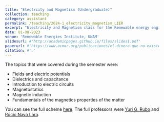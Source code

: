 ```yaml
---
title: "Electrcity and Magnetism (Undergraduate)"
collection: teaching
category: assistant
permalink: /teaching/2024-1_electricity_magnetism_LIER
excerpt: "Electricity and Magnetism class for the Renewable energy engineering bachelor (semester 2024-1)"
date: 01-08-2023
venue: 'Renewable Energies Institute, UNAM'
slidesurl: #'http://academicpages.github.io/files/slides1.pdf'
paperurl: #'https://www.acmor.org/publicaciones/el-dinero-que-no-existe-criptomonedas-y-energ-as-renovables'
citation: #'.'
---
```


The topics that were covered during the semester were:
- Fields and electric potentials
- Dielectrics and capacitance
- Introduction to electric circuits
- Magnetostatics
- Magnetic induction
- Fundamentals of the magnetics properties of the matter

You can see the full scheme [here](https://drive.google.com/file/d/0B_xgFQCM1I_VM2g3dDFsc2Zpdnc/view?resourcekey=0-I73oTpwETRipX-SdxauNFg). The full professors were [Yuri G. Rubo](https://www.ier.unam.mx/academicos/ygr/) and [Rocío Nava Lara](https://www.ier.unam.mx/academicos/rnl/produccion.html).